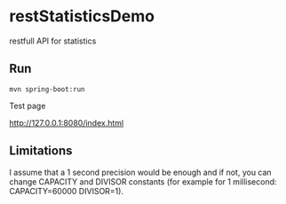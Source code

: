 # restStatisticsDemo
restfull API for statistics



## Run
`mvn spring-boot:run`

Test page

http://127.0.0.1:8080/index.html

## Limitations

I assume that a 1 second precision would be enough and 
if not, you can change CAPACITY and DIVISOR constants 
(for example for 1 millisecond: CAPACITY=60000 DIVISOR=1).


